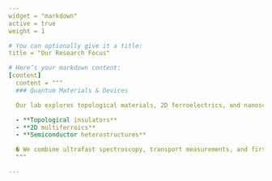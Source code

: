 ```yaml
---
widget = "markdown"
active = true
weight = 1

# You can optionally give it a title:
title = "Our Research Focus"

# Here’s your markdown content:
[content]
  content = """
  ### Quantum Materials & Devices

  Our lab explores topological materials, 2D ferroelectrics, and nanoscale optoelectronic devices.

  - **Topological insulators**
  - **2D multiferroics**
  - **Semiconductor heterostructures**

  � We combine ultrafast spectroscopy, transport measurements, and first-principles simulations.
  """

---
```

